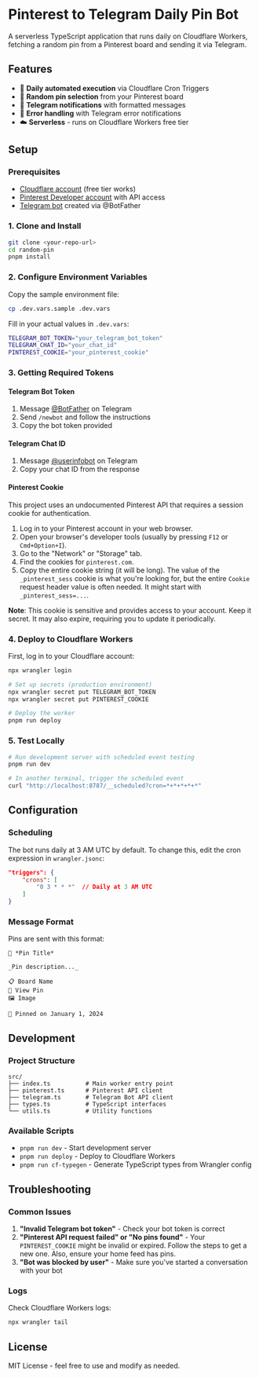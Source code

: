 # Pinterest to Telegram Daily Pin Bot

A serverless TypeScript application that runs daily on Cloudflare Workers, fetching a random pin from a Pinterest board and sending it via Telegram.

## Features

- 🔄 **Daily automated execution** via Cloudflare Cron Triggers
- 📌 **Random pin selection** from your Pinterest board
- 📱 **Telegram notifications** with formatted messages
- 🚨 **Error handling** with Telegram error notifications
- ☁️ **Serverless** - runs on Cloudflare Workers free tier

## Setup

### Prerequisites

- [Cloudflare account](https://cloudflare.com) (free tier works)
- [Pinterest Developer account](https://developers.pinterest.com) with API access
- [Telegram bot](https://core.telegram.org/bots#creating-a-new-bot) created via @BotFather

### 1. Clone and Install

```bash
git clone <your-repo-url>
cd random-pin
pnpm install
```

### 2. Configure Environment Variables

Copy the sample environment file:

```bash
cp .dev.vars.sample .dev.vars
```

Fill in your actual values in `.dev.vars`:

```bash
TELEGRAM_BOT_TOKEN="your_telegram_bot_token"
TELEGRAM_CHAT_ID="your_chat_id"
PINTEREST_COOKIE="your_pinterest_cookie"
```

### 3. Getting Required Tokens

#### Telegram Bot Token

1. Message [@BotFather](https://t.me/BotFather) on Telegram
2. Send `/newbot` and follow the instructions
3. Copy the bot token provided

#### Telegram Chat ID

1. Message [@userinfobot](https://t.me/userinfobot) on Telegram
2. Copy your chat ID from the response

#### Pinterest Cookie

This project uses an undocumented Pinterest API that requires a session cookie for authentication.

1.  Log in to your Pinterest account in your web browser.
2.  Open your browser's developer tools (usually by pressing `F12` or `Cmd+Option+I`).
3.  Go to the "Network" or "Storage" tab.
4.  Find the cookies for `pinterest.com`.
5.  Copy the entire cookie string (it will be long). The value of the `_pinterest_sess` cookie is what you're looking for, but the entire `Cookie` request header value is often needed. It might start with `_pinterest_sess=...`.

**Note**: This cookie is sensitive and provides access to your account. Keep it secret. It may also expire, requiring you to update it periodically.

### 4. Deploy to Cloudflare Workers

First, log in to your Cloudflare account:

```bash
npx wrangler login

# Set up secrets (production environment)
npx wrangler secret put TELEGRAM_BOT_TOKEN
npx wrangler secret put PINTEREST_COOKIE

# Deploy the worker
pnpm run deploy
```

### 5. Test Locally

```bash
# Run development server with scheduled event testing
pnpm run dev

# In another terminal, trigger the scheduled event
curl "http://localhost:8787/__scheduled?cron=*+*+*+*+*"
```

## Configuration

### Scheduling

The bot runs daily at 3 AM UTC by default. To change this, edit the cron expression in `wrangler.jsonc`:

```json
"triggers": {
    "crons": [
        "0 3 * * *"  // Daily at 3 AM UTC
    ]
}
```

### Message Format

Pins are sent with this format:

```
📌 *Pin Title*

_Pin description..._

📋 Board Name
🔗 View Pin
🖼️ Image

📅 Pinned on January 1, 2024
```

## Development

### Project Structure

```
src/
├── index.ts          # Main worker entry point
├── pinterest.ts      # Pinterest API client
├── telegram.ts       # Telegram Bot API client
├── types.ts          # TypeScript interfaces
└── utils.ts          # Utility functions
```

### Available Scripts

- `pnpm run dev` - Start development server
- `pnpm run deploy` - Deploy to Cloudflare Workers
- `pnpm run cf-typegen` - Generate TypeScript types from Wrangler config

## Troubleshooting

### Common Issues

1. **"Invalid Telegram bot token"** - Check your bot token is correct
2. **"Pinterest API request failed" or "No pins found"** - Your `PINTEREST_COOKIE` might be invalid or expired. Follow the steps to get a new one. Also, ensure your home feed has pins.
3. **"Bot was blocked by user"** - Make sure you've started a conversation with your bot

### Logs

Check Cloudflare Workers logs:

```bash
npx wrangler tail
```

## License

MIT License - feel free to use and modify as needed.
